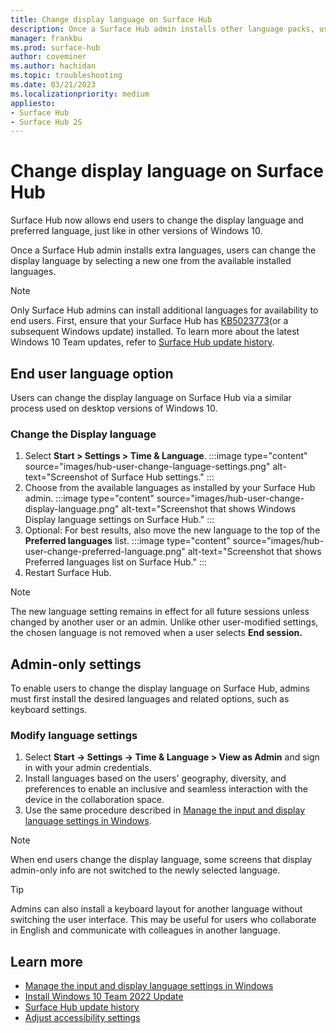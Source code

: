 ```yaml
---
title: Change display language on Surface Hub
description: Once a Surface Hub admin installs other language packs, users can change the display language by selecting a new one from the available installed languages.
manager: frankbu
ms.prod: surface-hub
author: coveminer
ms.author: hachidan
ms.topic: troubleshooting
ms.date: 03/21/2023
ms.localizationpriority: medium
appliesto:
- Surface Hub
- Surface Hub 2S
---
```

# Change display language on Surface Hub

Surface Hub now allows end users to change the display language and preferred language, just like in other versions of Windows 10.

Once a Surface Hub admin installs extra languages, users can change the display language by selecting a new one from the available installed languages.

> [!NOTE]
> Only Surface Hub admins can install additional languages for availability to end users. First, ensure that your Surface Hub has [KB5023773](https://support.microsoft.com/help/5023773)(or a subsequent Windows update) installed. To learn more about the latest Windows 10 Team updates, refer to [Surface Hub update history](surface-hub-update-history.md).

## End user language option

Users can change the display language on Surface Hub via a similar process used on desktop versions of Windows 10.

### Change the Display language

1. Select **Start > Settings > Time & Language**.
    :::image type="content" source="images/hub-user-change-language-settings.png" alt-text="Screenshot of Surface Hub settings." :::
2. Choose from the available languages as installed by your Surface Hub admin.
    :::image type="content" source="images/hub-user-change-display-language.png" alt-text="Screenshot that shows Windows Display language settings on Surface Hub." :::
3. Optional: For best results, also move the new language to the top of the **Preferred languages** list.
    :::image type="content" source="images/hub-user-change-preferred-language.png" alt-text="Screenshot that shows Preferred languages list on Surface Hub." :::
4. Restart Surface Hub.

> [!NOTE]
> The new language setting remains in effect for all future sessions unless changed by another user or an admin. Unlike other user-modified settings, the chosen language is not removed when a user selects **End session.**

## Admin-only settings

To enable users to change the display language on Surface Hub, admins must first install the desired languages and related options, such as keyboard settings.

### Modify language settings

1. Select **Start -> Settings -> Time & Language > View as Admin** and sign in with your admin credentials.
2. Install languages based on the users' geography, diversity, and preferences to enable an inclusive and seamless interaction with the device in the collaboration space.
3. Use the same procedure described in [Manage the input and display language settings in Windows](https://support.microsoft.com/windows/manage-the-input-and-display-language-settings-in-windows-12a10cb4-8626-9b77-0ccb-5013e0c7c7a2#WindowsVersion=Windows_10).

> [!NOTE]
> When end users change the display language, some screens that display admin-only info are not switched to the newly selected language.

> [!TIP]
> Admins can also install a keyboard layout for another language without switching the user interface. This may be useful for users who collaborate in English and communicate with colleagues in another language.

## Learn more

- [Manage the input and display language settings in Windows](https://support.microsoft.com/windows/manage-the-input-and-display-language-settings-in-windows-12a10cb4-8626-9b77-0ccb-5013e0c7c7a2#WindowsVersion=Windows_10)
- [Install Windows 10 Team 2022 Update](surface-hub-2022-update.md)
- [Surface Hub update history](surface-hub-update-history.md)
- [Adjust accessibility settings](accessibility-surface-hub.md)
